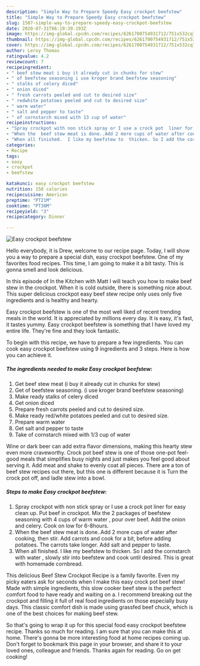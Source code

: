 ```yaml
---
description: "Simple Way to Prepare Speedy Easy crockpot beefstew"
title: "Simple Way to Prepare Speedy Easy crockpot beefstew"
slug: 1507-simple-way-to-prepare-speedy-easy-crockpot-beefstew
date: 2020-07-31T06:19:39.193Z
image: https://img-global.cpcdn.com/recipes/6261700754931712/751x532cq70/easy-crockpot-beefstew-recipe-main-photo.jpg
thumbnail: https://img-global.cpcdn.com/recipes/6261700754931712/751x532cq70/easy-crockpot-beefstew-recipe-main-photo.jpg
cover: https://img-global.cpcdn.com/recipes/6261700754931712/751x532cq70/easy-crockpot-beefstew-recipe-main-photo.jpg
author: Leroy Thomas
ratingvalue: 4.2
reviewcount: 7
recipeingredient:
- " beef stew meat i buy it already cut in chunks for stew"
- " of beefstew seasoning i use kroger brand beefstew seasoning"
- " stalks of celery diced"
- " onion diced"
- " fresh carrots peeled and cut to desired size"
- " redwhite potatoes peeled and cut to desired size"
- " warm water"
- " salt and pepper to taste"
- " of cornstarch mixed with 13 cup of water"
recipeinstructions:
- "Spray crockpot with non stick spray or I use a crock pot  liner for easy clean up. Put beef in crockpot.  Mix the 2 packages of beefstew seasoning with 4 cups of warm water , pour over beef. Add the onion and celery.   Cook on low for 6-8hours."
- "When the  beef stew meat is done..Add 2 more cups of water after cooking, then stir. Add carrots and cook for a bit, before adding potatoes.  The carrots take longer. Add salt and pepper to taste."
- "When all finished.  I like my beefstew to  thicken. So I add the cornstarch with water , slowly stir into beefstew and cook until desired. This is great with homemade cornbread."
categories:
- Recipe
tags:
- easy
- crockpot
- beefstew

katakunci: easy crockpot beefstew 
nutrition: 158 calories
recipecuisine: American
preptime: "PT21M"
cooktime: "PT30M"
recipeyield: "3"
recipecategory: Dinner

---
```



![Easy crockpot beefstew](https://img-global.cpcdn.com/recipes/6261700754931712/751x532cq70/easy-crockpot-beefstew-recipe-main-photo.jpg)

Hello everybody, it is Drew, welcome to our recipe page. Today, I will show you a way to prepare a special dish, easy crockpot beefstew. One of my favorites food recipes. This time, I am going to make it a bit tasty. This is gonna smell and look delicious.

In this episode of In the Kitchen with Matt I will teach you how to make beef stew in the crockpot. When it is cold outside, there is something nice about. This super delicious crockpot easy beef stew recipe only uses only five ingredients and is healthy and hearty.

Easy crockpot beefstew is one of the most well liked of recent trending meals in the world. It is appreciated by millions every day. It is easy, it's fast, it tastes yummy. Easy crockpot beefstew is something that I have loved my entire life. They're fine and they look fantastic.


To begin with this recipe, we have to prepare a few ingredients. You can cook easy crockpot beefstew using 9 ingredients and 3 steps. Here is how you can achieve it.

<!--inarticleads1-->

##### The ingredients needed to make Easy crockpot beefstew:

1. Get  beef stew meat (i buy it already cut in chunks for stew)
1. Get  of beefstew seasoning. (i use kroger brand beefstew seasoning)
1. Make ready  stalks of celery diced
1. Get  onion diced
1. Prepare  fresh carrots peeled and cut to desired size.
1. Make ready  red/white potatoes peeled and cut to desired size.
1. Prepare  warm water
1. Get  salt and pepper to taste
1. Take  of cornstarch mixed with 1/3 cup of water


Wine or dark beer can add extra flavor dimensions, making this hearty stew even more craveworthy. Crock pot beef stew is one of those one-pot feel-good meals that simplifies busy nights and just makes you feel good about serving it. Add meat and shake to evenly coat all pieces. There are a ton of beef stew recipes out there, but this one is different because it is Turn the crock pot off, and ladle stew into a bowl. 

<!--inarticleads2-->

##### Steps to make Easy crockpot beefstew:

1. Spray crockpot with non stick spray or I use a crock pot  liner for easy clean up. Put beef in crockpot.  Mix the 2 packages of beefstew seasoning with 4 cups of warm water , pour over beef. Add the onion and celery.   Cook on low for 6-8hours.
1. When the  beef stew meat is done..Add 2 more cups of water after cooking, then stir. Add carrots and cook for a bit, before adding potatoes.  The carrots take longer. Add salt and pepper to taste.
1. When all finished.  I like my beefstew to  thicken. So I add the cornstarch with water , slowly stir into beefstew and cook until desired. This is great with homemade cornbread.


This delicious Beef Stew Crockpot Recipe is a family favorite. Even my picky eaters ask for seconds when I make this easy crock pot beef stew! Made with simple ingredients, this slow cooker beef stew is the perfect comfort food to have ready and waiting on a. I recommend breaking out the crockpot and filling it full of real food ingredients on those especially busy days. This classic comfort dish is made using grassfed beef chuck, which is one of the best choices for making beef stew. 

So that's going to wrap it up for this special food easy crockpot beefstew recipe. Thanks so much for reading. I am sure that you can make this at home. There's gonna be more interesting food at home recipes coming up. Don't forget to bookmark this page in your browser, and share it to your loved ones, colleague and friends. Thanks again for reading. Go on get cooking!
